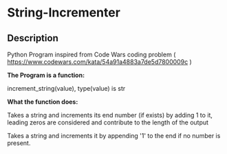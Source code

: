 # String-Incrementer
## Description
Python Program inspired from Code Wars coding problem ( https://www.codewars.com/kata/54a91a4883a7de5d7800009c )


**The Program is a function:**

increment_string(value), type(value) is str

**What the function does:**

Takes a string and increments its end number (if exists) by adding 1 to it, leading zeros are considered and contribute to the length of the output

Takes a string and increments it by appending '1' to the end if no number is present.



